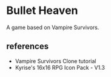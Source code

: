 # Bullet Heaven
 
A game based on Vampire Survivors.

## references
- Vampire Survivors Clone tutorial
- Kyrise's 16x16 RPG Icon Pack - V1.3


